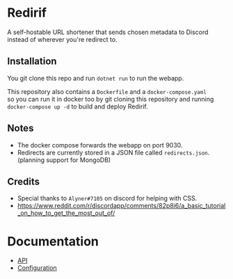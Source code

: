 # Redirif

A self-hostable URL shortener that sends chosen metadata to Discord instead of wherever you're redirect to.

## Installation

You git clone this repo and run `dotnet run` to run the webapp.



This repository also contains a `Dockerfile` and a `docker-compose.yaml`  
 so you can run it in docker too by git cloning this repository
and running `docker-compose up -d` to build and deploy Redirif.


## Notes

* The docker compose forwards the webapp on port 9030. 
* Redirects are currently stored in a JSON file called `redirects.json`. (planning support for MongoDB)

## Credits

* Special thanks to `Alyner#7105` on discord for helping with CSS.
* https://www.reddit.com/r/discordapp/comments/82p8i6/a_basic_tutorial_on_how_to_get_the_most_out_of/

# Documentation

 * [API](API.md)
 * [Configuration](Configuration.md)